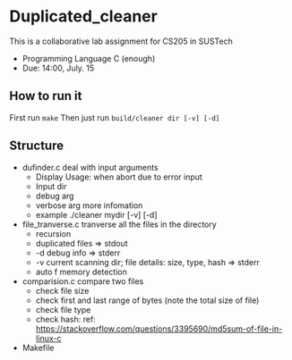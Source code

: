 # Duplicated_cleaner

This is a collaborative lab assignment for CS205 in SUSTech

 - Programming Language C (enough)
 - Due: 14:00, July. 15

## How to run it

First run `make`
Then just run `build/cleaner dir [-v] [-d]`

## Structure

 - dufinder.c deal with input arguments
     - Display Usage: when abort due to error input
     - Input dir
     - debug arg
     - verbose arg more infomation
     - example ./cleaner mydir [-v] [-d]
 - file_tranverse.c tranverse all the files in the directory
     - recursion
     - duplicated files => stdout
     - -d debug info => stderr
     - -v current scanning dir; file details: size, type, hash => stderr
     - auto f memory detection
 - comparision.c compare two files
     - check file size
     - check first and last range of bytes (note the total size of file)
     - check file type
     - check hash: ref: https://stackoverflow.com/questions/3395690/md5sum-of-file-in-linux-c
 - Makefile
